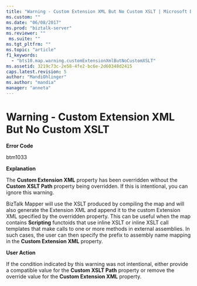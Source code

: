 ```yaml
---
title: "Warning - Custom Extension XML But No Custom XSLT | Microsoft Docs"
ms.custom: ""
ms.date: "06/08/2017"
ms.prod: "biztalk-server"
ms.reviewer: ""
 ms.suite: ""
ms.tgt_pltfrm: ""
ms.topic: "article"
f1_keywords: 
  - "bts10.map.warning.customExtensionXmlButNoCustomXSLT"
ms.assetid: 3219c73c-2e58-4fe2-bc6e-2d60348d2415
caps.latest.revision: 5
author: "MandiOhlinger"
ms.author: "mandia"
manager: "anneta"
---
```

# Warning - Custom Extension XML But No Custom XSLT
**Error Code**  
  
 btm1033  
  
 **Explanation**  
  
 The **Custom Extension XML** property has been overridden without the **Custom XSLT Path** property being overridden. If this is intentional, you can ignore this warning.  
  
 BizTalk Mapper will use the XSLT produced by compiling the map and will also generate the Extension XML and append it to the custom Extension XML specified by the overridden property. This can be useful when the map contains **Scripting** functoids that use inline XSLT or inline XSLT call templates that make calls to one or more methods in external assemblies. In such cases, the user can then specify the prefix to assembly name mapping in the **Custom Extension XML** property.  
  
 **User Action**  
  
 If the condition indicated by this warning was not intentional, either provide a compatible value for the **Custom XSLT Path** property or remove the override value for the **Custom Extension XML** property.